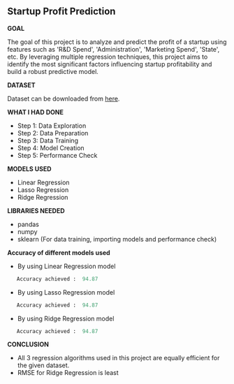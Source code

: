 ## **Startup Profit Prediction**
**GOAL**

The goal of this project is to analyze and predict the profit of a startup using features such as 'R&D Spend', 'Administration', 'Marketing Spend', 'State', etc. By leveraging multiple regression techniques, this project aims to identify the most significant factors influencing startup profitability and build a robust predictive model.

**DATASET**

Dataset can be downloaded from [here](https://www.kaggle.com/sonalisingh1411/startup50).

**WHAT I HAD DONE**
- Step 1: Data Exploration
- Step 2: Data Preparation
- Step 3: Data Training
- Step 4: Model Creation
- Step 5: Performance Check


**MODELS USED**
-  Linear Regression
-  Lasso Regression
-  Ridge Regression

**LIBRARIES NEEDED**
- pandas
- numpy
- sklearn (For data training, importing models and performance check)

**Accuracy of different models used**
- By using Linear Regression model 
 ```python
    Accuracy achieved :  94.87
 ``` 
 - By using Lasso Regression model 
 ```python
    Accuracy achieved :  94.87
 ``` 
  - By using Ridge Regression model 
 ```python
    Accuracy achieved :  94.87
 ```

**CONCLUSION**

* All 3 regression algorithms used in this project are equally efficient for the given dataset.
* RMSE for Ridge Regression is least
